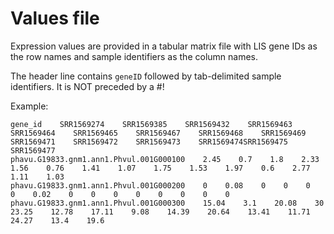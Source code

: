 # Values file
Expression values are provided in a tabular matrix file with LIS gene IDs as the row names and sample identifiers as the column names.

The header line contains `geneID` followed by tab-delimited sample identifiers. It is NOT preceded by a #!

Example:
```
gene_id    SRR1569274    SRR1569385    SRR1569432    SRR1569463    SRR1569464    SRR1569465    SRR1569467    SRR1569468    SRR1569469    SRR1569471    SRR1569472    SRR1569473    SRR1569474SRR1569475    SRR1569477
phavu.G19833.gnm1.ann1.Phvul.001G000100    2.45    0.7    1.8    2.33    1.56    0.76    1.41    1.07    1.75    1.53    1.97    0.6    2.77    1.11    1.03
phavu.G19833.gnm1.ann1.Phvul.001G000200    0    0.08    0    0    0    0    0.02    0    0    0    0    0    0    0    0
phavu.G19833.gnm1.ann1.Phvul.001G000300    15.04    3.1    20.08    30    23.25    12.78    17.11    9.08    14.39    20.64    13.41    11.71    24.27    13.4    19.6
```
